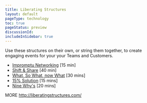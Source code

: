 ```yaml
---
title: Liberating Structures
layout: default
pageType: technology
toc: true
pageStatus: preview
discussionId:  
includeInSidebar: true
---
```


Use these structures on their own, or string them together, to create engaging events for your your Teams and Customers.

- [Impromptu Networking](./liberating-structures/impromptu-networking.md) [15 min]
- [Shift & Share](./liberating-structures/shift-share.md) [40 min]
- [What, So What, now What](./liberating-structures/what-So-What-Now-What.md) [30 mins]
- [15% Solution](./liberating-structures/15-Solutions.md) [15 mins]
- [Nine Why's](./liberating-structures/nine-whys.md) [20 mins]

MORE
http://liberatingstructures.com/
